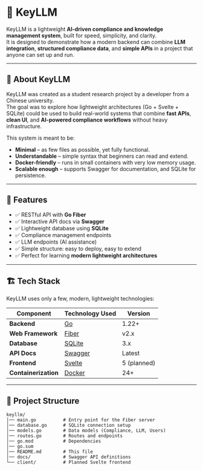 # 🔑 KeyLLM

KeyLLM is a lightweight **AI-driven compliance and knowledge management system**, built for speed, simplicity, and clarity.  
It is designed to demonstrate how a modern backend can combine **LLM integration**, **structured compliance data**, and **simple APIs** in a project that anyone can set up and run.

---

## 📖 About KeyLLM

KeyLLM was created as a student research project by a developer from a Chinese university.  
The goal was to explore how lightweight architectures (Go + Svelte + SQLite) could be used to build real-world systems that combine **fast APIs**, **clean UI**, and **AI-powered compliance workflows** without heavy infrastructure.  

This system is meant to be:
- **Minimal** – as few files as possible, yet fully functional.  
- **Understandable** – simple syntax that beginners can read and extend.  
- **Docker-friendly** – runs in small containers with very low memory usage.  
- **Scalable enough** – supports Swagger for documentation, and SQLite for persistence.  

---

## 🚀 Features

- ✅ RESTful API with **Go Fiber**
- ✅ Interactive API docs via **Swagger**
- ✅ Lightweight database using **SQLite**
- ✅ Compliance management endpoints
- ✅ LLM endpoints (AI assistance)
- ✅ Simple structure: easy to deploy, easy to extend
- ✅ Perfect for learning **modern lightweight architectures**

---

## 🏗️ Tech Stack

KeyLLM uses only a few, modern, lightweight technologies:

| Component          | Technology Used       | Version   |
|--------------------|-----------------------|-----------|
| **Backend**        | [Go](https://go.dev) | 1.22+     |
| **Web Framework**  | [Fiber](https://gofiber.io) | v2.x |
| **Database**       | [SQLite](https://www.sqlite.org/) | 3.x |
| **API Docs**       | [Swagger](https://swagger.io/) | Latest |
| **Frontend**       | [Svelte](https://svelte.dev) | 5 (planned) |
| **Containerization** | [Docker](https://www.docker.com/) | 24+ |

---

## 📂 Project Structure

```plaintext
keyllm/
│── main.go          # Entry point for the Fiber server
│── database.go      # SQLite connection setup
│── models.go        # Data models (Compliance, LLM, Users)
│── routes.go        # Routes and endpoints
│── go.mod           # Dependencies
│── go.sum
│── README.md        # This file
│── docs/            # Swagger API definitions
└── client/          # Planned Svelte frontend
